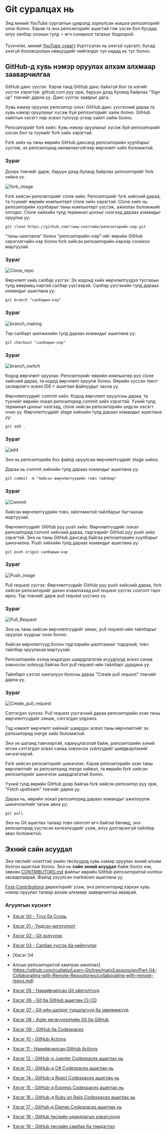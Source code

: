 # Git суралцах нь

Энд миний YouTube сургалтын цувралд зориулсан жишээ репозиторийг олох болно. Хэрэв та энэ репозиторийг ашигтай гэж үзсэн бол бусдад илүү хялбар олохын тулд ⭐ өгч сонирхол татахыг бодоорой.

Түүнчлэн, миний [YouTube сувагт](https://www.youtube.com/@richardcallaby) бүртгүүлэх нь үнэгүй сургалт, бусад үнэгүй боловсролын нөөцүүдийг нийтэлдэг тул надад их тус болно.

## GitHub-д хувь нэмэр оруулах алхам алхмаар зааварчилгаа

GitHub данс үүсгэх: Хэрэв танд GitHub данс байхгүй бол та нэгийг үүсгэх хэрэгтэй. github.com руу орж, баруун дээд буланд байрлах "Sign up" товчийг дарна уу. Данс үүсгэх зааврыг дага.

Хувь нэмэр оруулах репозитор олох: GitHub данс үүсгэсний дараа та хувь нэмэр оруулахыг хүсэж буй репозиторийг хайж болно. GitHub хайлтын хэсэгт нэр эсвэл түлхүүр үгээр хайлт хийж болно.

Репозиторийг fork хийх: Хувь нэмэр оруулахыг хүсэж буй репозиторийг олсон бол та түүнийг fork хийх хэрэгтэй.

Fork хийх нь таны өөрийн GitHub дансанд репозиторийн хуулбарыг үүсгэж, эх репозиторид нөлөөлөхгүйгээр өөрчлөлт хийх боломжтой.

### Зураг
Доорх товчийг дарж, баруун дээд буланд байрлах репозиторийг fork хийнэ үү.

![fork_image](./images/Readme_images/fork.png)

Fork хийсэн репозиторийг clone хийх: Репозиторийг fork хийсний дараа, та түүнийг өөрийн компьютерт clone хийх хэрэгтэй. Clone хийх нь репозиторийн хуулбарыг таны компьютерт үүсгэж, ажиллах боломжийг олгодог. Clone хийхийн тулд терминал цонхыг нээгээд дараах командыг оруулна уу:

```
git clone https://github.com/таны-username/репозиторийн-нэр.git
```
"таны-username" болон "репозиторийн-нэр"-ийг өөрийн GitHub хэрэглэгчийн нэр болон fork хийсэн репозиторийн нэрээр солихоо мартуузай.

### Зураг
![Clone_repo](./images/Readme_images/Clone.png)

Өөрчлөлт хийх салбар үүсгэх: Эх кодонд хийх өөрчлөлтүүдээ тусгахын тулд өвөрмөц нэртэй салбар үүсгээрэй. Салбар үүсгэхийн тулд дараах командыг ашиглана уу:

```
git branch "салбарын-нэр"
```
### Зураг
![branch_making](./images/Readme_images/Branch_making.png)

Тэр салбарт шилжихийн тулд дараах командыг ашиглана уу:
```
git checkout "салбарын-нэр"
```
### Зураг
![branch_switch](./images/Readme_images/branch_switch.png)

Кодод өөрчлөлт оруулах: Репозиторийг өөрийн компьютер рүү clone хийсний дараа, та кодод өөрчлөлт оруулж болно. Өөрийн хүссэн текст засварлагч эсвэл IDE-г ашиглан файлуудыг засна уу.

Өөрчлөлтүүдийг commit хийх: Кодод өөрчлөлт оруулсны дараа, та түүнийг өөрийн локал репозиторид commit хийх хэрэгтэй. Үүний тулд терминал цонхыг нээгээд, clone хийсэн репозиторийн үндсэн хэсэгт очно уу. Өөрчлөлтүүдийг stage хийхийн тулд дараах командыг ашиглана уу:

```
git add .
```
### Зураг
![add](./images/Readme_images/add.png)

Энэ нь репозиторийн бүх файлд оруулсан өөрчлөлтүүдийг stage хийнэ.

Дараа нь commit хийхийн тулд дараах командыг ашиглана уу:

```
git commit -m "Хийсэн өөрчлөлтүүдийн товч тайлбар"
```
### Зураг
![Commit](./images/Readme_images/commit.png)

Хийсэн өөрчлөлтүүдийн товч, ойлгомжтой тайлбарыг багтаахаа мартуузай.

Өөрчлөлтүүдийг GitHub руу push хийх: Өөрчлөлтүүдийг локал репозиторид commit хийсний дараа, тэдгээрийг GitHub руу push хийх хэрэгтэй. Энэ нь таны GitHub дансанд байгаа репозиторийн хуулбарыг шинэчилнэ. Push хийхийн тулд дараах командыг ашиглана уу:

```
git push origin салбарын-нэр
```
### Зураг
![Push_image](./images/Readme_images/push.png)

Pull request үүсгэх: Өөрчлөлтүүдийг GitHub руу push хийсний дараа, fork хийсэн репозиторийг дахин ачааллахад pull request үүсгэх сонголт гарч ирнэ. Тэр товчийг дарж pull request үүсгэнэ үү.

### Зураг
![Pull_Request](./images/Readme_images/pull%20request.png)

Энэ нь таны хийсэн өөрчлөлтүүдийг хянах, pull request-ийн тайлбарыг оруулах хуудсыг нээх болно.

Хийсэн өөрчлөлтүүд болон тэдгээрийн шалтгааныг тодорхой, товч тайлбар оруулахаа мартуузай.

Репозиторийн эзэнд мэдэгдэх шаардлагатай асуудлууд эсвэл санаа зовоосон зүйлүүд байгаа бол pull request-ийн тайлбарт дурдана уу.

Тайлбарт сэтгэл хангалуун болсны дараа "Create pull request" товчийг дарна уу.

### Зураг
![Create_pull_request](./images/Readme_images/Create_pull_request.png)

Сэтгэгдэл хүлээх: Pull request үүсгэсний дараа репозиторийн эзэн таны өөрчлөлтүүдийг хянаж, сэтгэгдэл үлдээнэ.

Тэд нэмэлт өөрчлөлт хийхийг шаардах эсвэл таны өөрчлөлтийг эх репозиторид merge хийх боломжтой.

Энэ үе шатанд тэвчээртэй, хариуцлагатай байж, репозиторийн эзний өгсөн сэтгэгдэл эсвэл санаа зовоосон зүйлүүдийг шийдвэрлэхийг хичээгээрэй.

Fork хийсэн репозиторийг шинэчлэх: Хэрэв репозиторийн эзэн таны өөрчлөлтийг эх репозиторид merge хийвэл, та өөрийн fork хийсэн репозиторийг шинэчлэх шаардлагатай болно.

Үүний тулд өөрийн GitHub дээр байгаа fork хийсэн репозитор руу орж, "Fetch upstream" товчийг дарна уу.

Дараа нь, өөрийн локал репозиторид дараах командыг ажиллуулж шинэчлэлтийг татаж авна уу:

```
git pull
```

Энэ нь Git ашиглах талаар товч ойлголт өгч байгаа бөгөөд, энэ репозиторид үүсгэсэн хичээлүүдийг үзэж, илүү дэлгэрэнгүй тайлбар авах боломжтой.

## Эхний сайн асуудал

Энэ төслийг нээлттэй эхийн төслүүдэд хувь нэмэр оруулах эхний алхам болгон ашиглаж болно. Энэ нь **сайн эхний асуудал** байж болох юм, зөвхөн [CONTRIBUTORS.md](https://github.com/rcallaby/Learn-Git/blob/main/CONTRIBUTORS.md) файлыг өөрийн GitHub репозиторитой холбон засварлаарай. Файлд үзүүлсэн markdown ашиглана уу.

[First-Contributions](https://github.com/rcallaby/Learn-Git/tree/main/First-Contributions) директорийг үзэж, энэ репозиторид хэрхэн хувь нэмэр оруулах талаар алхам алхмаар зааварчилгаа аваарай.

### Агуулгын хүснэгт

- [Хэсэг 00 - Түүх ба Суурь](https://github.com/rcallaby/Learn-Git/blob/main/Lessons/en/Part-00-History-and-Foundations/history-of-git.md)
- [Хэсэг 01 - Үндсэн чиглүүлэлт](https://github.com/rcallaby/Learn-Git/blob/main/Lessons/en/Part-01-Basic-Navigation/basic-navigation.md)
- [Хэсэг 02 - Git эхлүүлэх](https://github.com/rcallaby/Learn-Git/blob/main/Lessons/en/Part-02-Initializing-Git/getting-started.md)
- [Хэсэг 03 - Салбар үүсгэх ба нийлүүлэх](https://github.com/rcallaby/Learn-Git/blob/main/Lessons/en/Part-03-Branching-and-Merging/branching-and-merging.md)
- [Хэсэг 04

 - Алсын репозиторитой хамтран ажиллах](https://github.com/rcallaby/Learn-Git/tree/main/Lessons/en/Part-04-Collaborating-with-Remote-Repositories/collaborating-with-remote-repos.md)
- [Хэсэг 05 - Нарийвчилсан Git ойлголтууд](https://github.com/rcallaby/Learn-Git/blob/main/Lessons/en/Part-05-Advanced-Git-Concepts/advanced-git.md)
- [Хэсэг 06 - Git ба GitHub ашиглан CI-CD](https://github.com/rcallaby/Learn-Git/blob/main/Lessons/en/Part-06-CI-CD-with-Git-and-Github/ci-cd-git-github.md)
- [Хэсэг 07 - Git-ийн шилдэг туршлагууд ба зөвлөмжүүд](https://github.com/rcallaby/Learn-Git/blob/main/Lessons/en/Part-07-Git-Best-Practices-and-Tips/best-practices-tips.md)
- [Хэсэг 08 - Agile хөгжүүлэлтийн Git ба GitHub](https://github.com/rcallaby/Learn-Git/blob/main/Lessons/en/Part-08-Git-and-Github-in-Agile-Development/git-github-agile-dev.md)
- [Хэсэг 09 - GitHub ба Codespaces](https://github.com/rcallaby/Learn-Git/blob/main/Lessons/en/Part-09-Github-and-Codespaces/github-codespaces.md)
- [Хэсэг 10 - GitHub Actions](https://github.com/rcallaby/Learn-Git/blob/main/Lessons/en/Part-10-Github-Actions/github-actions.md)
- [Хэсэг 11 - Нарийвчилсан GitHub Actions](https://github.com/rcallaby/Learn-Git/blob/main/Lessons/en/Part-11-Advanced-Github-Actions/advanced-github-actions.md)
- [Хэсэг 12 - GitHub-д Jupyter Codespaces ашиглах нь](https://github.com/rcallaby/Learn-Git/blob/main/Lessons/en/Part-12-Using-Jupyter-Codespaces-in-Github/github-jupyter-codespace.md)
- [Хэсэг 13 - GitHub-д C# Codespaces ашиглах нь](https://github.com/rcallaby/Learn-Git/blob/main/Lessons/en/Part-13-Using%20Csharp-Codespaces-in-Github/github-Csharp-codespace.md)
- [Хэсэг 14 - GitHub-д React Codespaces ашиглах нь](https://github.com/rcallaby/Learn-Git/blob/main/Lessons/en/Part-14-Using-React-Codespaces-in-Github/github-react-codespace.md)
- [Хэсэг 15 - GitHub-д Express Codespaces ашиглах нь](https://github.com/rcallaby/Learn-Git/blob/main/Lessons/en/Part-15-Using-Express-Codespaces-in-Github/github-express-codespace.md)
- [Хэсэг 16 - GitHub-д Ruby on Rails Codespaces ашиглах нь](https://github.com/rcallaby/Learn-Git/blob/main/Lessons/en/Part-16-Using-Ruby-on-Rails-Codespaces/github-rubyrails-codespace.md)
- [Хэсэг 17 - GitHub-д Django Codespaces ашиглах нь](https://github.com/rcallaby/Learn-Git/blob/main/Lessons/en/Part-17-Using%20Django%20Codespaces-in-Github/github-django-codespace.md)
- [Хэсэг 18 - GitHub төслийн удирдлагын хэрэгслүүд](https://github.com/rcallaby/Learn-Git/blob/main/Lessons/en/Part-18-Github-Project-Management-Tools/github-project-management-tools.md)
- [Хэсэг 19 - GitHub төслийн самбар ба тэмдэглэл](https://github.com/rcallaby/Learn-Git/blob/main/Lessons/en/Part-19-Github-Project-Boards-and-Notes/github-project-boards-and-notes.md)